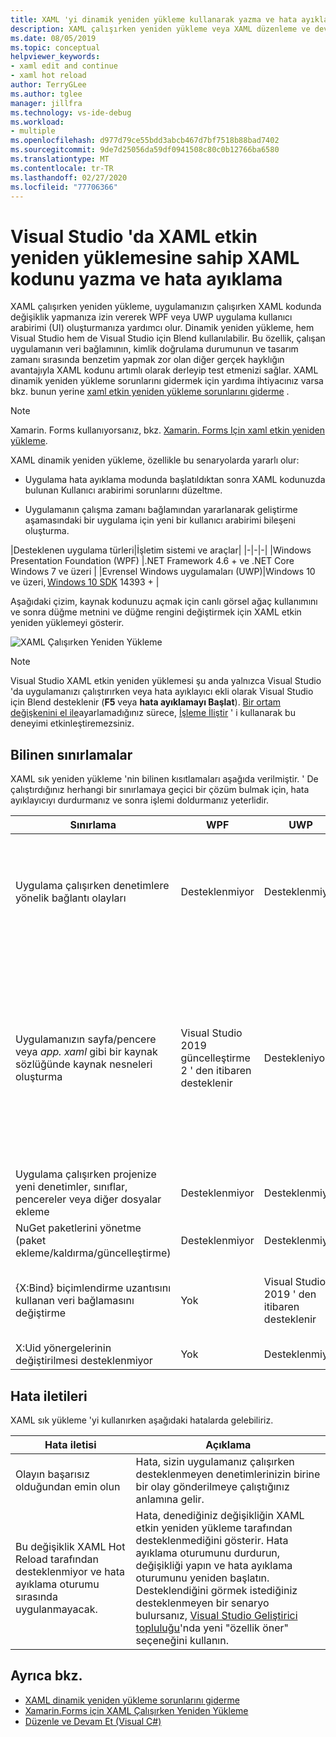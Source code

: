 ```yaml
---
title: XAML 'yi dinamik yeniden yükleme kullanarak yazma ve hata ayıklama
description: XAML çalışırken yeniden yükleme veya XAML düzenleme ve devam etme, uygulamaları çalıştırırken XAML kodunuzda değişiklik yapmanıza olanak sağlar
ms.date: 08/05/2019
ms.topic: conceptual
helpviewer_keywords:
- xaml edit and continue
- xaml hot reload
author: TerryGLee
ms.author: tglee
manager: jillfra
ms.technology: vs-ide-debug
ms.workload:
- multiple
ms.openlocfilehash: d977d79ce55bdd3abcb467d7bf7518b88bad7402
ms.sourcegitcommit: 9de7d25056da59df0941508c80c0b12766ba6580
ms.translationtype: MT
ms.contentlocale: tr-TR
ms.lasthandoff: 02/27/2020
ms.locfileid: "77706366"
---
```

# <a name="write-and-debug-running-xaml-code-with-xaml-hot-reload-in-visual-studio"></a>Visual Studio 'da XAML etkin yeniden yüklemesine sahip XAML kodunu yazma ve hata ayıklama

XAML çalışırken yeniden yükleme, uygulamanızın çalışırken XAML kodunda değişiklik yapmanıza izin vererek WPF veya UWP uygulama kullanıcı arabirimi (UI) oluşturmanıza yardımcı olur. Dinamik yeniden yükleme, hem Visual Studio hem de Visual Studio için Blend kullanılabilir. Bu özellik, çalışan uygulamanın veri bağlamının, kimlik doğrulama durumunun ve tasarım zamanı sırasında benzetim yapmak zor olan diğer gerçek hayklığın avantajıyla XAML kodunu artımlı olarak derleyip test etmenizi sağlar. XAML dinamik yeniden yükleme sorunlarını gidermek için yardıma ihtiyacınız varsa bkz. bunun yerine [xaml etkin yeniden yükleme sorunlarını giderme](xaml-hot-reload-troubleshooting.md) .

> [!NOTE]
> Xamarin. Forms kullanıyorsanız, bkz. [Xamarin. Forms Için xaml etkin yeniden yükleme](/xamarin/xamarin-forms/xaml/hot-reload).

XAML dinamik yeniden yükleme, özellikle bu senaryolarda yararlı olur:

* Uygulama hata ayıklama modunda başlatıldıktan sonra XAML kodunuzda bulunan Kullanıcı arabirimi sorunlarını düzeltme.

* Uygulamanın çalışma zamanı bağlamından yararlanarak geliştirme aşamasındaki bir uygulama için yeni bir kullanıcı arabirimi bileşeni oluşturma.

|Desteklenen uygulama türleri|İşletim sistemi ve araçlar|
|-|-|-|
|Windows Presentation Foundation (WPF) |.NET Framework 4.6 + ve .NET Core</br>Windows 7 ve üzeri |
|Evrensel Windows uygulamaları (UWP)|Windows 10 ve üzeri, [Windows 10 SDK](https://developer.microsoft.com/windows/downloads/windows-10-sdk) 14393 + |

Aşağıdaki çizim, kaynak kodunuzu açmak için canlı görsel ağaç kullanımını ve sonra düğme metnini ve düğme rengini değiştirmek için XAML etkin yeniden yüklemeyi gösterir.

![XAML Çalışırken Yeniden Yükleme](../debugger/media/xaml-hot-reload-using.gif)

> [!NOTE]
> Visual Studio XAML etkin yeniden yüklemesi şu anda yalnızca Visual Studio 'da uygulamanızı çalıştırırken veya hata ayıklayıcı ekli olarak Visual Studio için Blend desteklenir (**F5** veya **hata ayıklamayı Başlat**). [Bir ortam değişkenini el ile](xaml-hot-reload-troubleshooting.md#verify-that-you-use-start-debugging-rather-than-attach-to-process)ayarlamadığınız sürece, [İşleme İliştir](../debugger/attach-to-running-processes-with-the-visual-studio-debugger.md) ' i kullanarak bu deneyimi etkinleştiremezsiniz.

## <a name="known-limitations"></a>Bilinen sınırlamalar

XAML sık yeniden yükleme 'nin bilinen kısıtlamaları aşağıda verilmiştir. ' De çalıştırdığınız herhangi bir sınırlamaya geçici bir çözüm bulmak için, hata ayıklayıcıyı durdurmanız ve sonra işlemi doldurmanız yeterlidir.

|Sınırlama|WPF|UWP|Notlar|
|-|-|-|-|
|Uygulama çalışırken denetimlere yönelik bağlantı olayları|Desteklenmiyor|Desteklenmiyor|Bkz. hata: *olayın başarısız olduğundan emin olun*. WPF 'de, var olan bir olay işleyicisine başvurabilirsiniz. UWP uygulamalarında, var olan bir olay işleyicisine başvurulması desteklenmez.|
|Uygulamanızın sayfa/pencere veya *app. xaml* gibi bir kaynak sözlüğünde kaynak nesneleri oluşturma|Visual Studio 2019 güncelleştirme 2 ' den itibaren desteklenir|Destekleniyor|Örnek: `StaticResource`olarak kullanmak için bir `SolidColorBrush` kaynak sözlüğüne ekleme.</br>Note: statik kaynaklar, stil dönüştürücüler ve bir kaynak sözlüğüne yazılan diğer öğeler XAML etkin yeniden yükleme kullanılırken uygulanabilir/kullanılabilir. Yalnızca kaynağın oluşturulması desteklenmez.</br> Kaynak sözlüğü `Source` Özelliği değiştiriliyor.|
|Uygulama çalışırken projenize yeni denetimler, sınıflar, pencereler veya diğer dosyalar ekleme|Desteklenmiyor|Desteklenmiyor|None|
|NuGet paketlerini yönetme (paket ekleme/kaldırma/güncelleştirme)|Desteklenmiyor|Desteklenmiyor|None|
|{X:Bind} biçimlendirme uzantısını kullanan veri bağlamasını değiştirme|Yok|Visual Studio 2019 ' den itibaren desteklenir|Bu, Windows 10 sürüm 1809 (derleme 10.0.17763) gerektirir. Visual Studio 2017 veya önceki sürümlerde desteklenmez.|
|X:Uid yönergelerinin değiştirilmesi desteklenmiyor|Yok|Desteklenmiyor|None|

## <a name="error-messages"></a>Hata iletileri

XAML sık yükleme 'yi kullanırken aşağıdaki hatalarda gelebiliriz.

|Hata iletisi|Açıklama|
|-|-|
|Olayın başarısız olduğundan emin olun|Hata, sizin uygulamanız çalışırken desteklenmeyen denetimlerinizin birine bir olay gönderilmeye çalıştığınız anlamına gelir.|
|Bu değişiklik XAML Hot Reload tarafından desteklenmiyor ve hata ayıklama oturumu sırasında uygulanmayacak.|Hata, denediğiniz değişikliğin XAML etkin yeniden yükleme tarafından desteklenmediğini gösterir. Hata ayıklama oturumunu durdurun, değişikliği yapın ve hata ayıklama oturumunu yeniden başlatın. Desteklendiğini görmek istediğiniz desteklenmeyen bir senaryo bulursanız, [Visual Studio Geliştirici topluluğu](https://developercommunity.visualstudio.com/spaces/8/index.html)'nda yeni "özellik öner" seçeneğini kullanın. |

## <a name="see-also"></a>Ayrıca bkz.

* [XAML dinamik yeniden yükleme sorunlarını giderme](xaml-hot-reload-troubleshooting.md)
* [Xamarin.Forms için XAML Çalışırken Yeniden Yükleme](/xamarin/xamarin-forms/xaml/hot-reload)
* [Düzenle ve Devam Et (Visual C#)](../debugger/edit-and-continue-visual-csharp.md)

